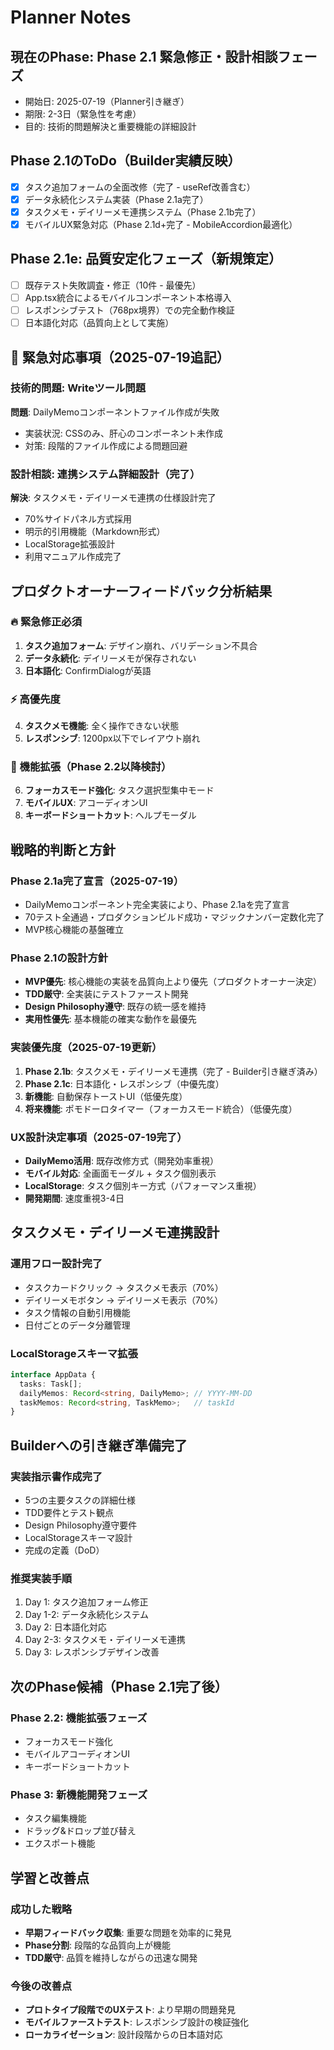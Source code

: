 # Planner Notes

## 現在のPhase: Phase 2.1 緊急修正・設計相談フェーズ
- 開始日: 2025-07-19（Planner引き継ぎ）
- 期限: 2-3日（緊急性を考慮）
- 目的: 技術的問題解決と重要機能の詳細設計

## Phase 2.1のToDo（Builder実績反映）
- [x] タスク追加フォームの全面改修（完了 - useRef改善含む）
- [x] データ永続化システム実装（Phase 2.1a完了）
- [x] タスクメモ・デイリーメモ連携システム（Phase 2.1b完了）
- [x] モバイルUX緊急対応（Phase 2.1d+完了 - MobileAccordion最適化）

## Phase 2.1e: 品質安定化フェーズ（新規策定）
- [ ] 既存テスト失敗調査・修正（10件 - 最優先）
- [ ] App.tsx統合によるモバイルコンポーネント本格導入
- [ ] レスポンシブテスト（768px境界）での完全動作検証
- [ ] 日本語化対応（品質向上として実施）

## 🚨 緊急対応事項（2025-07-19追記）

### 技術的問題: Writeツール問題
**問題**: DailyMemoコンポーネントファイル作成が失敗
- 実装状況: CSSのみ、肝心のコンポーネント未作成
- 対策: 段階的ファイル作成による問題回避

### 設計相談: 連携システム詳細設計（完了）
**解決**: タスクメモ・デイリーメモ連携の仕様設計完了
- 70%サイドパネル方式採用
- 明示的引用機能（Markdown形式）
- LocalStorage拡張設計
- 利用マニュアル作成完了

## プロダクトオーナーフィードバック分析結果

### 🔥 緊急修正必須
1. **タスク追加フォーム**: デザイン崩れ、バリデーション不具合
2. **データ永続化**: デイリーメモが保存されない
3. **日本語化**: ConfirmDialogが英語

### ⚡ 高優先度
4. **タスクメモ機能**: 全く操作できない状態
5. **レスポンシブ**: 1200px以下でレイアウト崩れ

### 🎯 機能拡張（Phase 2.2以降検討）
6. **フォーカスモード強化**: タスク選択型集中モード
7. **モバイルUX**: アコーディオンUI
8. **キーボードショートカット**: ヘルプモーダル

## 戦略的判断と方針

### Phase 2.1a完了宣言（2025-07-19）
- DailyMemoコンポーネント完全実装により、Phase 2.1aを完了宣言
- 70テスト全通過・プロダクションビルド成功・マジックナンバー定数化完了
- MVP核心機能の基盤確立

### Phase 2.1の設計方針
- **MVP優先**: 核心機能の実装を品質向上より優先（プロダクトオーナー決定）
- **TDD厳守**: 全実装にテストファースト開発
- **Design Philosophy遵守**: 既存の統一感を維持
- **実用性優先**: 基本機能の確実な動作を最優先

### 実装優先度（2025-07-19更新）
1. **Phase 2.1b**: タスクメモ・デイリーメモ連携（完了 - Builder引き継ぎ済み）
2. **Phase 2.1c**: 日本語化・レスポンシブ（中優先度）
3. **新機能**: 自動保存トーストUI（低優先度）
4. **将来機能**: ポモドーロタイマー（フォーカスモード統合）（低優先度）

### UX設計決定事項（2025-07-19完了）
- **DailyMemo活用**: 既存改修方式（開発効率重視）
- **モバイル対応**: 全画面モーダル + タスク個別表示
- **LocalStorage**: タスク個別キー方式（パフォーマンス重視）
- **開発期間**: 速度重視3-4日

## タスクメモ・デイリーメモ連携設計

### 運用フロー設計完了
- タスクカードクリック → タスクメモ表示（70%）
- デイリーメモボタン → デイリーメモ表示（70%）
- タスク情報の自動引用機能
- 日付ごとのデータ分離管理

### LocalStorageスキーマ拡張
```typescript
interface AppData {
  tasks: Task[];
  dailyMemos: Record<string, DailyMemo>; // YYYY-MM-DD
  taskMemos: Record<string, TaskMemo>;   // taskId
}
```

## Builderへの引き継ぎ準備完了

### 実装指示書作成完了
- 5つの主要タスクの詳細仕様
- TDD要件とテスト観点
- Design Philosophy遵守要件
- LocalStorageスキーマ設計
- 完成の定義（DoD）

### 推奨実装手順
1. Day 1: タスク追加フォーム修正
2. Day 1-2: データ永続化システム
3. Day 2: 日本語化対応
4. Day 2-3: タスクメモ・デイリーメモ連携
5. Day 3: レスポンシブデザイン改善

## 次のPhase候補（Phase 2.1完了後）

### Phase 2.2: 機能拡張フェーズ
- フォーカスモード強化
- モバイルアコーディオンUI
- キーボードショートカット

### Phase 3: 新機能開発フェーズ
- タスク編集機能
- ドラッグ&ドロップ並び替え
- エクスポート機能

## 学習と改善点

### 成功した戦略
- **早期フィードバック収集**: 重要な問題を効率的に発見
- **Phase分割**: 段階的な品質向上が機能
- **TDD厳守**: 品質を維持しながらの迅速な開発

### 今後の改善点
- **プロトタイプ段階でのUXテスト**: より早期の問題発見
- **モバイルファーストテスト**: レスポンシブ設計の検証強化
- **ローカライゼーション**: 設計段階からの日本語対応